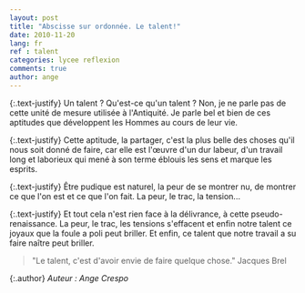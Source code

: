 ```yaml
---
layout: post
title: "Abscisse sur ordonnée. Le talent!"
date: 2010-11-20
lang: fr
ref : talent
categories: lycee reflexion
comments: true
author: ange
---
```


{:.text-justify}
Un talent ? Qu'est-ce qu'un talent ? Non, je ne parle pas de cette unité de mesure utilisée à l'Antiquité. Je parle bel et bien de ces aptitudes que développent les Hommes au cours de leur vie.

{:.text-justify}
Cette aptitude, la partager, c'est la plus belle des choses qu'il nous soit donné de faire, car elle est l'œuvre d'un dur labeur, d'un travail long et laborieux qui mené à son terme éblouis les sens et marque les esprits.

{:.text-justify}
Être pudique est naturel, la peur de se montrer nu, de montrer ce que l'on est et ce que l'on fait. La peur, le trac, la tension...

{:.text-justify}
Et tout cela n'est rien face à la délivrance, à cette pseudo-renaissance. La peur, le trac, les tensions s'effacent et enfin notre talent ce joyaux que la foule a poli peut briller. Et enfin, ce talent que notre travail a su faire naître peut briller.

> "Le talent, c'est d'avoir envie de faire quelque chose."
> Jacques Brel

{:.author}
*Auteur : Ange Crespo*